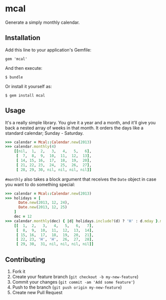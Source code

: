 # mcal

Generate a simply monthly calendar.

## Installation

Add this line to your application's Gemfile:

    gem 'mcal'

And then execute:

    $ bundle

Or install it yourself as:

    $ gem install mcal

## Usage

It's a really simple library. You give it a year and a month, and it'll give you back a nested array of weeks in that month. It orders the days like a standard calendar; Sunday - Saturday.

```ruby
>>> calendar = Mcal::Calendar.new(2013)
>>> calendar.monthly(4)
    [[nil,  1,  2,   3,   4,   5,   6],
     [  7,  8,  9,  10,  11,  12,  13],
     [ 14, 15, 16,  17,  18,  19,  20],
     [ 21, 22, 23,  24,  25,  26,  27],
     [ 28, 29, 30, nil, nil, nil, nil]]
```

`#monthly` also takes a block argument that receives the `Date` object in case you want to do something special:

```ruby
>>> calendar = Mcal::Calendar.new(2013)
>>> holidays = [
      Date.new(2013, 12, 24),
      Date.new(2013, 12, 25)
    ]
    dec = 12
>>> calendar.monthly(dec) { |d| holidays.include?(d) ? 'H' : d.mday }.must_equal [
    [[  1,  2,   3,   4,   5,   6,   7],
     [  8,  9,  10,  11,  12,  13,  14],
     [ 15, 16,  17,  18,  19,  20,  21],
     [ 22, 23, 'H', 'H',  26,  27,  28],
     [ 29, 30,  31, nil, nil, nil, nil]]
```

## Contributing

1. Fork it
2. Create your feature branch (`git checkout -b my-new-feature`)
3. Commit your changes (`git commit -am 'Add some feature'`)
4. Push to the branch (`git push origin my-new-feature`)
5. Create new Pull Request
